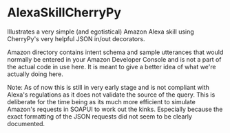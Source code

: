 # AlexaSkillCherryPy
Illustrates a very simple (and egotistical) Amazon Alexa skill using CherryPy's very helpful JSON in/out decorators.

Amazon directory contains intent schema and sample utterances that would normally be entered in your Amazon Developer Console and is not a part of the actual code in use here.  It is meant to give a better idea of what we're actually doing here.

Note:  As of now this is still in very early stage and is not compliant with Alexa's regulations as it does not validate the source of the query.  This is deliberate for the time being as its much more efficient to simulate Amazon's requests in SOAPUI to work out the kinks.  Especially because the exact formatting of the JSON requests did not seem to be clearly documented.
